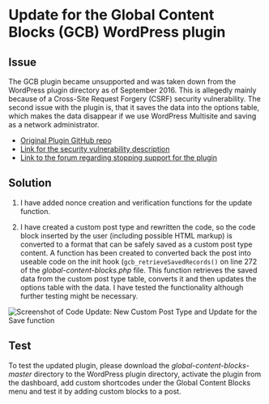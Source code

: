 # Update for the Global Content Blocks (GCB) WordPress plugin

## Issue

The GCB plugin became unsupported and was taken down from the WordPress plugin directory as of September 2016. 
This is allegedly mainly because of a Cross-Site Request Forgery (CSRF) security vulnerability. 
The second issue with the plugin is, that it saves the data into the options table, which makes the data disappear if we use WordPress Multisite and saving as a network administrator.

* [Original Plugin GitHub repo](https://github.com/qriouslad/global-content-blocks)
* [Link for the security vulnerability description](https://wpvulndb.com/vulnerabilities/8757)
* [Link to the forum regarding stopping support for the plugin](https://wordpress.org/support/topic/this-plugin-is-no-longer-supported-5/)

## Solution

1. I have added nonce creation and verification functions for the update function.

2. I have created a custom post type and rewritten the code, so the code block inserted by the user (including possible HTML markup) is converted to a format that can be safely saved as a custom post type content. A function has been created to converted back the post into useable code on the init hook (```gcb_retrieveSavedRecords()``` on line 272 of the *global-content-blocks.php* file. This function retrieves the saved data from the custom post type table, converts it and then updates the options table with the data. I have tested the functionality although further testing might be necessary.

![Screenshot of Code Update: New Custom Post Type and Update for the Save function](/blob/master/global-content-blocks-master/screenshots/newPostTypeAndSave.png?raw=true "New Custom Post type and updated save function")

## Test

To test the updated plugin, please download the *global-content-blocks-master* directory to the WordPress plugin directory, activate the plugin from the dashboard, add custom shortcodes under the Global Content Blocks menu and test it by adding custom blocks to a post.




